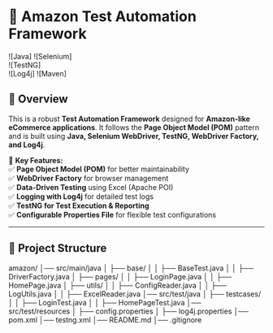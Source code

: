 # 🛒 Amazon Test Automation Framework  

![Java] 
![Selenium]  
![TestNG]  
![Log4j]
![Maven]

## 📢 **Overview**  
This is a robust **Test Automation Framework** designed for **Amazon-like eCommerce applications**. It follows the **Page Object Model (POM)** pattern and is built using **Java, Selenium WebDriver, TestNG, WebDriver Factory, and Log4j**.  

🚀 **Key Features:**  
✅ **Page Object Model (POM)** for better maintainability  
✅ **WebDriver Factory** for browser management  
✅ **Data-Driven Testing** using Excel (Apache POI)  
✅ **Logging with Log4j** for detailed test logs  
✅ **TestNG for Test Execution & Reporting**  
✅ **Configurable Properties File** for flexible test configurations  

---

## 📂 **Project Structure**  
amazon/ │── src/main/java │ ├── base/ │ │ ├── BaseTest.java │ │ ├── DriverFactory.java │ ├── pages/ │ │ ├── LoginPage.java │ │ ├── HomePage.java │ ├── utils/ │ │ ├── ConfigReader.java │ │ ├── LogUtils.java │ │ ├── ExcelReader.java │── src/test/java │ ├── testcases/ │ │ ├── LoginTest.java │ │ ├── HomePageTest.java │── src/test/resources │ ├── config.properties │ ├── log4j.properties │── pom.xml │── testng.xml │── README.md │── .gitignore

